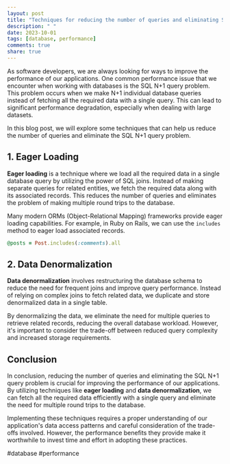 ```yaml
---
layout: post
title: "Techniques for reducing the number of queries and eliminating SQL N+1 query problem"
description: " "
date: 2023-10-01
tags: [database, performance]
comments: true
share: true
---
```


As software developers, we are always looking for ways to improve the performance of our applications. One common performance issue that we encounter when working with databases is the SQL N+1 query problem. This problem occurs when we make N+1 individual database queries instead of fetching all the required data with a single query. This can lead to significant performance degradation, especially when dealing with large datasets.

In this blog post, we will explore some techniques that can help us reduce the number of queries and eliminate the SQL N+1 query problem.

## 1. Eager Loading

**Eager loading** is a technique where we load all the required data in a single database query by utilizing the power of SQL joins. Instead of making separate queries for related entities, we fetch the required data along with its associated records. This reduces the number of queries and eliminates the problem of making multiple round trips to the database.

Many modern ORMs (Object-Relational Mapping) frameworks provide eager loading capabilities. For example, in Ruby on Rails, we can use the `includes` method to eager load associated records.

```ruby
@posts = Post.includes(:comments).all
```

## 2. Data Denormalization

**Data denormalization** involves restructuring the database schema to reduce the need for frequent joins and improve query performance. Instead of relying on complex joins to fetch related data, we duplicate and store denormalized data in a single table.

By denormalizing the data, we eliminate the need for multiple queries to retrieve related records, reducing the overall database workload. However, it's important to consider the trade-off between reduced query complexity and increased storage requirements.

## Conclusion

In conclusion, reducing the number of queries and eliminating the SQL N+1 query problem is crucial for improving the performance of our applications. By utilizing techniques like **eager loading** and **data denormalization**, we can fetch all the required data efficiently with a single query and eliminate the need for multiple round trips to the database.

Implementing these techniques requires a proper understanding of our application's data access patterns and careful consideration of the trade-offs involved. However, the performance benefits they provide make it worthwhile to invest time and effort in adopting these practices.

#database #performance